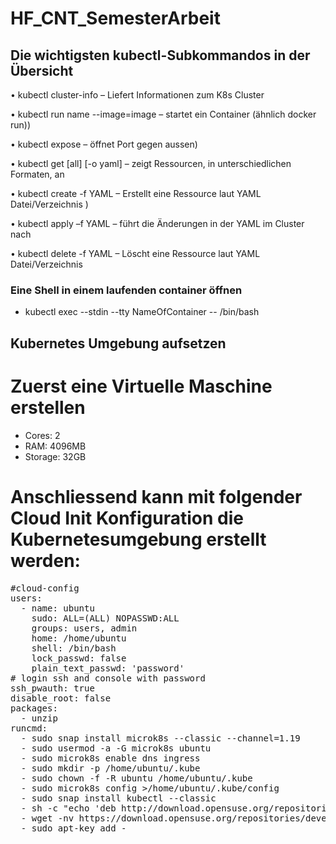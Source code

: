 # HF_CNT_SemesterArbeit

## Die wichtigsten kubectl-Subkommandos in der Übersicht

• kubectl cluster-info – Liefert Informationen zum K8s Cluster

• kubectl run name --image=image – startet ein Container (ähnlich docker run))

• kubectl expose – öffnet Port gegen aussen)

• kubectl get [all] [-o yaml] – zeigt Ressourcen, in unterschiedlichen Formaten, an

• kubectl create -f YAML – Erstellt eine Ressource laut YAML Datei/Verzeichnis )

• kubectl apply –f YAML – führt die Änderungen in der YAML im Cluster nach

• kubectl delete -f YAML – Löscht eine Ressource laut YAML Datei/Verzeichnis

### Eine Shell in einem laufenden container öffnen

- kubectl exec --stdin --tty NameOfContainer -- /bin/bash

## Kubernetes Umgebung aufsetzen

# Zuerst eine Virtuelle Maschine erstellen

- Cores: 2
- RAM: 4096MB
- Storage: 32GB

# Anschliessend kann mit folgender Cloud Init Konfiguration die Kubernetesumgebung erstellt werden:

<pre>
#cloud-config
users:
  - name: ubuntu
    sudo: ALL=(ALL) NOPASSWD:ALL
    groups: users, admin
    home: /home/ubuntu
    shell: /bin/bash
    lock_passwd: false
    plain_text_passwd: 'password'        
# login ssh and console with password
ssh_pwauth: true
disable_root: false    
packages:
  - unzip
runcmd:
  - sudo snap install microk8s --classic --channel=1.19
  - sudo usermod -a -G microk8s ubuntu
  - sudo microk8s enable dns ingress 
  - sudo mkdir -p /home/ubuntu/.kube
  - sudo chown -f -R ubuntu /home/ubuntu/.kube
  - sudo microk8s config >/home/ubuntu/.kube/config
  - sudo snap install kubectl --classic 
  - sh -c "echo 'deb http://download.opensuse.org/repositories/devel:/kubic:/libcontainers:/stable/xUbuntu_18.04/ /' | sudo tee /etc/apt/sources.list.d/devel:kubic:libcontainers:stable.list"
  - wget -nv https://download.opensuse.org/repositories/devel:kubic:libcontainers:stable/xUbuntu_18.04/Release.key -O /tmp/Release.key
  - sudo apt-key add - </tmp/Release.key
  - sudo apt-get update -qq
  - sudo apt-get -qq -y install buildah 
  - sudo mkdir /data
  - sudo chmod 777 /data
  - sudo apt-get install -y nfs-common
  - sudo mount -t nfs 10.0.42.8:/data/storage /data 
  - sudo microk8s kubectl apply -f https://raw.githubusercontent.com/mc-b/APP_ServiceTool/main/persistentvolume.yaml
  - sudo microk8s kubectl apply -f https://raw.githubusercontent.com/mc-b/APP_ServiceTool/main/persistentvolumeclaim.yaml
  - sudo apt-get -qq -y install fuse-overlayfs
 </pre>

